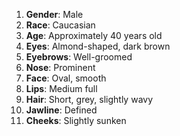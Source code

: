 1. **Gender**: Male
2. **Race**: Caucasian
3. **Age**: Approximately 40 years old
4. **Eyes**: Almond-shaped, dark brown
5. **Eyebrows**: Well-groomed
6. **Nose**: Prominent
7. **Face**: Oval, smooth
8. **Lips**: Medium full
9. **Hair**: Short, grey, slightly wavy
10. **Jawline**: Defined
11. **Cheeks**: Slightly sunken